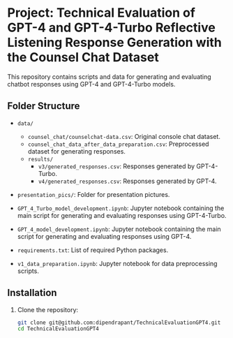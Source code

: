 # Project: Technical Evaluation of GPT-4 and GPT-4-Turbo Reflective Listening Response Generation with the Counsel Chat Dataset

This repository contains scripts and data for generating and evaluating chatbot responses using GPT-4 and GPT-4-Turbo models.

## Folder Structure

- `data/`
  - `counsel_chat/counselchat-data.csv`: Original console chat dataset.
  - `counsel_chat_data_after_data_preparation.csv`: Preprocessed dataset for generating responses.
  - `results/`
    - `v3/generated_responses.csv`: Responses generated by GPT-4-Turbo.
    - `v4/generated_responses.csv`: Responses generated by GPT-4.

- `presentation_pics/`: Folder for presentation pictures.

- `GPT_4_Turbo_model_development.ipynb`: Jupyter notebook containing the main script for generating and evaluating responses using GPT-4-Turbo.

- `GPT_4_model_development.ipynb`: Jupyter notebook containing the main script for generating and evaluating responses using GPT-4.

- `requirements.txt`: List of required Python packages.

- `v1_data_preparation.ipynb`: Jupyter notebook for data preprocessing scripts.

## Installation

1. Clone the repository:
   ```bash
   git clone git@github.com:dipendrapant/TechnicalEvaluationGPT4.git
   cd TechnicalEvaluationGPT4
